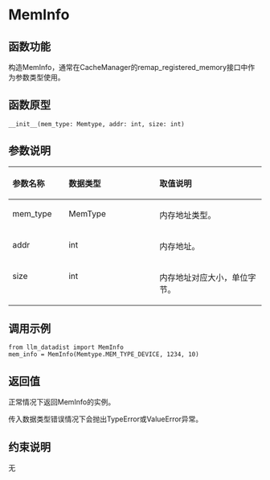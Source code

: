 # MemInfo<a name="ZH-CN_TOPIC_0000002408011581"></a>

## 函数功能<a name="zh-cn_topic_0000001481404214_zh-cn_topic_0000001488949573_zh-cn_topic_0000001357384997_zh-cn_topic_0000001312399929_section3870635"></a>

构造MemInfo，通常在CacheManager的remap\_registered\_memory接口中作为参数类型使用。

## 函数原型<a name="zh-cn_topic_0000001481404214_zh-cn_topic_0000001488949573_zh-cn_topic_0000001357384997_zh-cn_topic_0000001312399929_section24431028171314"></a>

```
__init__(mem_type: Memtype, addr: int, size: int)
```

## 参数说明<a name="zh-cn_topic_0000001481404214_zh-cn_topic_0000001488949573_zh-cn_topic_0000001357384997_zh-cn_topic_0000001312399929_section34835721"></a>

<a name="zh-cn_topic_0000001417673572_zh-cn_topic_0000001359609816_table2051894852017"></a>
<table><thead align="left"><tr id="zh-cn_topic_0000001417673572_zh-cn_topic_0000001359609816_row4558174815206"><th class="cellrowborder" valign="top" width="22.220000000000002%" id="mcps1.1.4.1.1"><p id="zh-cn_topic_0000001417673572_zh-cn_topic_0000001359609816_p255884814201"><a name="zh-cn_topic_0000001417673572_zh-cn_topic_0000001359609816_p255884814201"></a><a name="zh-cn_topic_0000001417673572_zh-cn_topic_0000001359609816_p255884814201"></a><strong id="zh-cn_topic_0000001417673572_zh-cn_topic_0000001359609816_b145581148152018"><a name="zh-cn_topic_0000001417673572_zh-cn_topic_0000001359609816_b145581148152018"></a><a name="zh-cn_topic_0000001417673572_zh-cn_topic_0000001359609816_b145581148152018"></a>参数名称</strong></p>
</th>
<th class="cellrowborder" valign="top" width="35.89%" id="mcps1.1.4.1.2"><p id="zh-cn_topic_0000001417673572_zh-cn_topic_0000001359609816_p537710614477"><a name="zh-cn_topic_0000001417673572_zh-cn_topic_0000001359609816_p537710614477"></a><a name="zh-cn_topic_0000001417673572_zh-cn_topic_0000001359609816_p537710614477"></a>数据类型</p>
</th>
<th class="cellrowborder" valign="top" width="41.89%" id="mcps1.1.4.1.3"><p id="zh-cn_topic_0000001417673572_zh-cn_topic_0000001359609816_p14558184812200"><a name="zh-cn_topic_0000001417673572_zh-cn_topic_0000001359609816_p14558184812200"></a><a name="zh-cn_topic_0000001417673572_zh-cn_topic_0000001359609816_p14558184812200"></a><strong id="zh-cn_topic_0000001417673572_zh-cn_topic_0000001359609816_b19165651193118"><a name="zh-cn_topic_0000001417673572_zh-cn_topic_0000001359609816_b19165651193118"></a><a name="zh-cn_topic_0000001417673572_zh-cn_topic_0000001359609816_b19165651193118"></a>取值说明</strong></p>
</th>
</tr>
</thead>
<tbody><tr id="zh-cn_topic_0000001417673572_zh-cn_topic_0000001359609816_row35581048202018"><td class="cellrowborder" valign="top" width="22.220000000000002%" headers="mcps1.1.4.1.1 "><p id="p6621349454"><a name="p6621349454"></a><a name="p6621349454"></a>mem_type</p>
</td>
<td class="cellrowborder" valign="top" width="35.89%" headers="mcps1.1.4.1.2 "><p id="p9541205974512"><a name="p9541205974512"></a><a name="p9541205974512"></a>MemType</a></p>
</td>
<td class="cellrowborder" valign="top" width="41.89%" headers="mcps1.1.4.1.3 "><p id="p7172700591"><a name="p7172700591"></a><a name="p7172700591"></a>内存地址类型。</p>
</td>
</tr>
<tr id="row99821205619"><td class="cellrowborder" valign="top" width="22.220000000000002%" headers="mcps1.1.4.1.1 "><p id="p1599201212562"><a name="p1599201212562"></a><a name="p1599201212562"></a>addr</p>
</td>
<td class="cellrowborder" valign="top" width="35.89%" headers="mcps1.1.4.1.2 "><p id="p149931218561"><a name="p149931218561"></a><a name="p149931218561"></a>int</p>
</td>
<td class="cellrowborder" valign="top" width="41.89%" headers="mcps1.1.4.1.3 "><p id="p09912124563"><a name="p09912124563"></a><a name="p09912124563"></a>内存地址。</p>
</td>
</tr>
<tr id="row426916171070"><td class="cellrowborder" valign="top" width="22.220000000000002%" headers="mcps1.1.4.1.1 "><p id="p226918171874"><a name="p226918171874"></a><a name="p226918171874"></a>size</p>
</td>
<td class="cellrowborder" valign="top" width="35.89%" headers="mcps1.1.4.1.2 "><p id="p182011521711"><a name="p182011521711"></a><a name="p182011521711"></a>int</p>
</td>
<td class="cellrowborder" valign="top" width="41.89%" headers="mcps1.1.4.1.3 "><p id="p12699171717"><a name="p12699171717"></a><a name="p12699171717"></a>内存地址对应大小，单位字节。</p>
</td>
</tr>
</tbody>
</table>

## 调用示例<a name="section17821439839"></a>

```
from llm_datadist import MemInfo
mem_info = MemInfo(Memtype.MEM_TYPE_DEVICE, 1234, 10)
```

## 返回值<a name="zh-cn_topic_0000001481404214_zh-cn_topic_0000001488949573_zh-cn_topic_0000001357384997_zh-cn_topic_0000001312399929_section45086037"></a>

正常情况下返回MemInfo的实例。

传入数据类型错误情况下会抛出TypeError或ValueError异常。

## 约束说明<a name="zh-cn_topic_0000001481404214_zh-cn_topic_0000001488949573_zh-cn_topic_0000001357384997_zh-cn_topic_0000001312399929_section28090371"></a>

无

